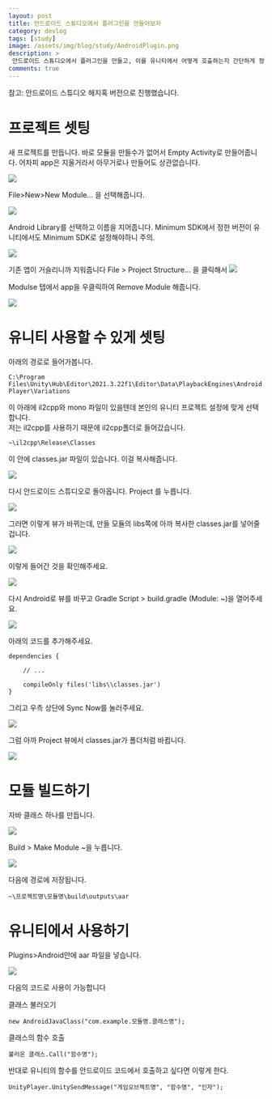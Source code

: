 ```yaml
---
layout: post
title: 안드로이드 스튜디오에서 플러그인을 만들어보자
category: devlog
tags: [study]
image: /assets/img/blog/study/AndroidPlugin.png
description: >
 안드로이드 스튜디오에서 플러그인을 만들고, 이를 유니티에서 어떻게 호출하는지 간단하게 정리했습니다.
comments: true
---
```

참고: 안드로이드 스튜디오 헤지혹 버전으로 진행했습니다.

# 프로젝트 셋팅

새 프로젝트를 만듭니다.
바로 모듈을 만들수가 없어서 Empty Activity로 만들어줍니다.
어차피 app은 지울거라서 아무거로나 만들어도 상관없습니다.

![](/assets/img/blog/study/Pasted%20image%2020240222152427.png)

File>New>New Module... 을 선택해줍니다.

![](/assets/img/blog/study/Pasted%20image%2020240222152530.png)

Android Library를 선택하고 이름을 지어줍니다.
Minimum SDK에서 정한 버전이 유니티에서도 Minimum SDK로 설정해야하니 주의.

![](/assets/img/blog/study/Pasted%20image%2020240222152701.png)

기존 앱이 거슬리니까 지워줍니다
File > Project Structure... 을 클릭해서 
![](/assets/img/blog/study/Pasted%20image%2020240222152906.png)

Modulse 탭에서 app을 우클릭하여 Remove Module 해줍니다. 

![](/assets/img/blog/study/Pasted%20image%2020240222152951.png)

# 유니티 사용할 수 있게 셋팅

아래의 경로로 들어가봅니다.

`C:\Program Files\Unity\Hub\Editor\2021.3.22f1\Editor\Data\PlaybackEngines\AndroidPlayer\Variations`

이 아래에 il2cpp와  mono 파일이 있을텐데 본인의 유니티 프로젝트 설정에 맞게 선택합니다.  
저는 il2cpp를 사용하기 때문에 il2cpp폴더로 들어갔습니다.

`~\il2cpp\Release\Classes`

이 안에 classes.jar 파일이 있습니다. 이걸 복사해줍니다.

![](/assets/img/blog/study/Pasted%20image%2020240222153541.png)


다시 안드로이드 스튜디오로 돌아옵니다.
Project 를 누릅니다.

![](/assets/img/blog/study/Pasted%20image%2020240222153059.png)

그러면 이렇게 뷰가 바뀌는데, 만들 모듈의 libs쪽에 아까 복사한 classes.jar를 넣어줄 겁니다.

![](/assets/img/blog/study/Pasted%20image%2020240222153222.png)

이렇게 들어간 것을 확인해주세요.

![](/assets/img/blog/study/Pasted%20image%2020240222153702.png)


다시 Android로 뷰를 바꾸고 Gradle Script > build.gradle (Module: ~)을 열어주세요.

![](/assets/img/blog/study/Pasted%20image%2020240222153740.png)

아래의 코드를 추가해주세요.

```
dependencies {  

    // ...
   
	compileOnly files('libs\\classes.jar')  
}
```

그리고 우측 상단에 Sync Now를 눌러주세요.

![](/assets/img/blog/study/Pasted%20image%2020240222153953.png)

그럼 아까 Project 뷰에서 classes.jar가 폴더처럼 바뀝니다.

![](/assets/img/blog/study/Pasted%20image%2020240222154022.png)


# 모듈 빌드하기
자바 클래스 하나를 만듭니다.

![](/assets/img/blog/study/Pasted%20image%2020240222154534.png)

Build > Make Module ~을 누릅니다.

![](/assets/img/blog/study/Pasted%20image%2020240222154649.png)

다음에 경로에 저장됩니다.

`~\프로젝트명\모듈명\build\outputs\aar`

# 유니티에서 사용하기

Plugins>Android안에 aar 파일을 넣습니다.

![](/assets/img/blog/study/Pasted%20image%2020240222154959.png)

다음의 코드로 사용이 가능합니다

클래스 불러오기

`new AndroidJavaClass("com.example.모듈명.클래스명");`

클래스의 함수 호출

`불러온 클래스.Call("함수명");`

반대로 유니티의 함수를 안드로이드 코드에서 호출하고 싶다면 이렇게 한다.

`UnityPlayer.UnitySendMessage("게임오브젝트명", "함수명", "인자");`

